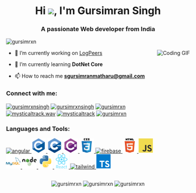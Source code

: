 <h1 align="center">Hi  <img src="https://media.giphy.com/media/hvRJCLFzcasrR4ia7z/giphy.gif" width="4%">, I'm Gursimran Singh</h1>
<h3 align="center">A passionate Web developer from India</h3>

<p align="left"> <img src="https://visitcount.itsvg.in/api?id=Gursimrxn&icon=2&color=9" alt="gursimrxn" /> </p>
    <img align="right" src="https://media4.giphy.com/media/v1.Y2lkPTc5MGI3NjExbXhyaTQ1YXN0a3hiMHUzNTcwM2hqMDdkaXI5Njk5cXV6c2R6NmU1ZSZlcD12MV9pbnRlcm5hbF9naWZfYnlfaWQmY3Q9Zw/JqmupuTVZYaQX5s094/giphy.webp" alt="Coding GIF" height="250" />
    
- 🔭 I’m currently working on [LogPeers](https://logpeers.vercel.com)

- 🌱 I’m currently learning **DotNet Core**

- 📫 How to reach me **sgursimranmatharu@gmail.com**

<h3 align="left">Connect with me:</h3>
<p align="left">
<a href="https://twitter.com/gursimrxnsingh" target="blank"><img align="center" src="https://raw.githubusercontent.com/rahuldkjain/github-profile-readme-generator/master/src/images/icons/Social/twitter.svg" alt="gursimrxnsingh" height="30" width="40" /></a>
<a href="https://linkedin.com/in/gursimrxnsingh" target="blank"><img align="center" src="https://raw.githubusercontent.com/rahuldkjain/github-profile-readme-generator/master/src/images/icons/Social/linked-in-alt.svg" alt="gursimrxnsingh" height="30" width="40" /></a>
<a href="https://kaggle.com/gursimrxn" target="blank"><img align="center" src="https://raw.githubusercontent.com/rahuldkjain/github-profile-readme-generator/master/src/images/icons/Social/kaggle.svg" alt="gursimrxn" height="30" width="40" /></a>
<a href="https://instagram.com/mysticaltrack.wav" target="blank"><img align="center" src="https://raw.githubusercontent.com/rahuldkjain/github-profile-readme-generator/master/src/images/icons/Social/instagram.svg" alt="mysticaltrack.wav" height="30" width="40" /></a>
<a href="https://www.youtube.com/c/mysticaltrack" target="blank"><img align="center" src="https://raw.githubusercontent.com/rahuldkjain/github-profile-readme-generator/master/src/images/icons/Social/youtube.svg" alt="mysticaltrack" height="30" width="40" /></a>
<a href="https://www.leetcode.com/gursimrxn" target="blank"><img align="center" src="https://raw.githubusercontent.com/rahuldkjain/github-profile-readme-generator/master/src/images/icons/Social/leet-code.svg" alt="gursimrxn" height="30" width="40" /></a>
</p>

<h3 align="left">Languages and Tools:</h3>
<p align="left"> 
  <a href="https://angular.io" target="_blank" rel="noreferrer"> <img src="https://angular.io/assets/images/logos/angular/angular.svg" alt="angular" width="40" height="40"/> </a> 
  <a href="https://www.cprogramming.com/" target="_blank" rel="noreferrer"> <img src="https://raw.githubusercontent.com/devicons/devicon/master/icons/c/c-original.svg" alt="c" width="40" height="40"/> </a> 
  <a href="https://www.w3schools.com/cpp/" target="_blank" rel="noreferrer"> <img src="https://raw.githubusercontent.com/devicons/devicon/master/icons/cplusplus/cplusplus-original.svg" alt="cplusplus" width="40" height="40"/> </a> 
  <a href="https://www.w3schools.com/cs/" target="_blank" rel="noreferrer"> <img src="https://raw.githubusercontent.com/devicons/devicon/master/icons/csharp/csharp-original.svg" alt="csharp" width="40" height="40"/> </a> 
  <a href="https://www.w3schools.com/css/" target="_blank" rel="noreferrer"> <img src="https://raw.githubusercontent.com/devicons/devicon/master/icons/css3/css3-original-wordmark.svg" alt="css3" width="40" height="40"/> </a> 
  <a href="https://firebase.google.com/" target="_blank" rel="noreferrer"> <img src="https://www.vectorlogo.zone/logos/firebase/firebase-icon.svg" alt="firebase" width="40" height="40"/> </a> 
  <a href="https://www.w3.org/html/" target="_blank" rel="noreferrer"> <img src="https://raw.githubusercontent.com/devicons/devicon/master/icons/html5/html5-original-wordmark.svg" alt="html5" width="40" height="40"/> </a> 
  <a href="https://developer.mozilla.org/en-US/docs/Web/JavaScript" target="_blank" rel="noreferrer"> <img src="https://raw.githubusercontent.com/devicons/devicon/master/icons/javascript/javascript-original.svg" alt="javascript" width="40" height="40"/> </a> 
  <a href="https://www.mysql.com/" target="_blank" rel="noreferrer"> <img src="https://raw.githubusercontent.com/devicons/devicon/master/icons/mysql/mysql-original-wordmark.svg" alt="mysql" width="40" height="40"/> </a> 
  <a href="https://nodejs.org" target="_blank" rel="noreferrer"> <img src="https://raw.githubusercontent.com/devicons/devicon/master/icons/nodejs/nodejs-original-wordmark.svg" alt="nodejs" width="40" height="40"/> </a> 
  <a href="https://www.python.org" target="_blank" rel="noreferrer"> <img src="https://raw.githubusercontent.com/devicons/devicon/master/icons/python/python-original.svg" alt="python" width="40" height="40"/> </a> 
  <a href="https://reactjs.org/" target="_blank" rel="noreferrer"> <img src="https://raw.githubusercontent.com/devicons/devicon/master/icons/react/react-original-wordmark.svg" alt="react" width="40" height="40"/> </a> 
  <a href="https://tailwindcss.com/" target="_blank" rel="noreferrer"> <img src="https://www.vectorlogo.zone/logos/tailwindcss/tailwindcss-icon.svg" alt="tailwind" width="40" height="40"/> </a> 
  <a href="https://www.typescriptlang.org/" target="_blank" rel="noreferrer"> <img src="https://raw.githubusercontent.com/devicons/devicon/master/icons/typescript/typescript-original.svg" alt="typescript" width="40" height="40"/> </a> 
</p>

<div align="center" style="margin-top: 30px;">
  <img height="150px" src="https://github-readme-stats.vercel.app/api/top-langs?username=gursimrxn&show_icons=true&locale=en&layout=compact" alt="gursimrxn" />
  <img height="150px" src="https://github-readme-stats.vercel.app/api?username=gursimrxn&show_icons=true&theme=merko&hide_border=true&locale=en" alt="gursimrxn" />
  <img height="150px" src="https://github-readme-streak-stats.herokuapp.com/?user=gursimrxn&theme=dark" alt="gursimrxn" />
</div>
